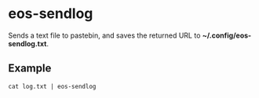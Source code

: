 # eos-sendlog

Sends a text file to pastebin, and saves the returned URL to **~/.config/eos-sendlog.txt**.

## Example
```
cat log.txt | eos-sendlog
```
